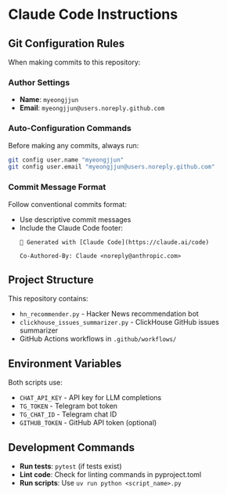 # Claude Code Instructions

## Git Configuration Rules

When making commits to this repository:

### Author Settings
- **Name**: `myeongjjun`
- **Email**: `myeongjjun@users.noreply.github.com`

### Auto-Configuration Commands
Before making any commits, always run:
```bash
git config user.name "myeongjjun"
git config user.email "myeongjjun@users.noreply.github.com"
```

### Commit Message Format
Follow conventional commits format:
- Use descriptive commit messages
- Include the Claude Code footer:
  ```
  🤖 Generated with [Claude Code](https://claude.ai/code)
  
  Co-Authored-By: Claude <noreply@anthropic.com>
  ```

## Project Structure

This repository contains:
- `hn_recommender.py` - Hacker News recommendation bot
- `clickhouse_issues_summarizer.py` - ClickHouse GitHub issues summarizer
- GitHub Actions workflows in `.github/workflows/`

## Environment Variables

Both scripts use:
- `CHAT_API_KEY` - API key for LLM completions
- `TG_TOKEN` - Telegram bot token
- `TG_CHAT_ID` - Telegram chat ID
- `GITHUB_TOKEN` - GitHub API token (optional)

## Development Commands

- **Run tests**: `pytest` (if tests exist)
- **Lint code**: Check for linting commands in pyproject.toml
- **Run scripts**: Use `uv run python <script_name>.py`